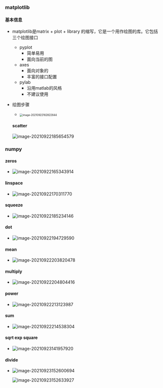 ### matplotlib

#### 基本信息

- matplotlib是matrix + plot + library 的缩写，它是一个用作绘图的库。它包括三个绘图接口

  - pyplot
    - 简单易用
    - 面向当前的图
  - axes
    - 面向对象的
    - 丰富的接口配置
  - pylab
    - 沿用matlab的风格
    - 不建议使用

- 绘图步骤

  - <img src="E:\TyporaResources\Image\image-20210922162822844.png" alt="image-20210922162822844" style="zoom:60%;" />

  

  

  

  #### scatter

  ![image-20210922185654579](E:\TyporaResources\Image\image-20210922185654579.png)

### numpy

####   zeros

- ![image-20210922165343914](E:\TyporaResources\Image\image-20210922165343914.png)

#### linspace

- ![image-20210922170311770](E:\TyporaResources\Image\image-20210922170311770.png)

#### squeeze

- ![image-20210922185234146](E:\TyporaResources\Image\image-20210922185234146.png)

#### dot

- ![image-20210922194729590](E:\TyporaResources\Image\image-20210922194729590.png)

#### mean

- ![image-20210922203820478](E:\TyporaResources\Image\image-20210922203820478.png)

####  multiply

- ![image-20210922204804416](E:\TyporaResources\Image\image-20210922204804416.png)

#### power

- ![image-20210922213123987](E:\TyporaResources\Image\image-20210922213123987.png)

#### sum

- ![image-20210922214538304](E:\TyporaResources\Image\image-20210922214538304.png)

#### sqrt   exp   square

- ![image-20210923141957920](E:\TyporaResources\Image\image-20210923141957920.png)

#### divide

- ![image-20210923152600694](E:\TyporaResources\Image\image-20210923152600694.png)

  ![image-20210923152633927](E:\TyporaResources\Image\image-20210923152633927.png)

